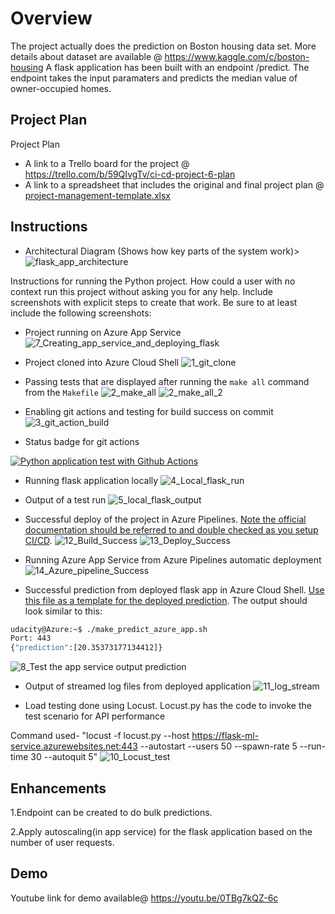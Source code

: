 # Overview

The project actually does the prediction on Boston housing data set. More details about dataset are available @ https://www.kaggle.com/c/boston-housing
A flask application has been built with an endpoint /predict. The endpoint takes the input paramaters and predicts the median value of owner-occupied homes.

## Project Plan
Project Plan

* A link to a Trello board for the project @ https://trello.com/b/59QIvgTv/ci-cd-project-6-plan
* A link to a spreadsheet that includes the original and final project plan @ [project-management-template.xlsx](https://github.com/navaneethsantharam/flask-ml-service-with-azuredevops/files/9641407/project-management-template.xlsx)

## Instructions

* Architectural Diagram (Shows how key parts of the system work)>
![flask_app_architecture](https://user-images.githubusercontent.com/108083391/192158289-25455529-6ac5-4cac-9b88-d28752b638de.jpg)


Instructions for running the Python project.  How could a user with no context run this project without asking you for any help.  Include screenshots with explicit steps to create that work. Be sure to at least include the following screenshots:

* Project running on Azure App Service
![7_Creating_app_service_and_deploying_flask](https://user-images.githubusercontent.com/108083391/192241707-f25ea326-393a-42a4-9dd7-3c04e42536b6.jpg)


* Project cloned into Azure Cloud Shell
![1_git_clone](https://user-images.githubusercontent.com/108083391/192231828-715571c7-5400-405f-bdec-d33e2c371f44.jpg)


* Passing tests that are displayed after running the `make all` command from the `Makefile`
![2_make_all](https://user-images.githubusercontent.com/108083391/192231926-70cdcd5b-cf50-43df-9ce6-4108b630e669.jpg)
![2_make_all_2](https://user-images.githubusercontent.com/108083391/192231951-7cc9aa21-8885-49d7-8f61-48c0ea8ca07c.jpg)


* Enabling git actions and testing for build success on commit
![3_git_action_build](https://user-images.githubusercontent.com/108083391/192235456-10606ba1-ffe7-4da1-916c-9e2e0164ed7a.jpg)


* Status badge for git actions


[![Python application test with Github Actions](https://github.com/navaneethsantharam/project6-CI-CD-Integration/actions/workflows/pythonapp.yml/badge.svg)](https://github.com/navaneethsantharam/project6-CI-CD-Integration/actions/workflows/pythonapp.yml)


* Running flask application locally
![4_Local_flask_run](https://user-images.githubusercontent.com/108083391/192236472-c55a82fc-ed27-4241-8d96-a06da3a6eb9f.jpg)


* Output of a test run
![5_local_flask_output](https://user-images.githubusercontent.com/108083391/192236493-77973093-ad0d-4c96-83d2-95450e1f5d5f.jpg)


* Successful deploy of the project in Azure Pipelines.  [Note the official documentation should be referred to and double checked as you setup CI/CD](https://docs.microsoft.com/en-us/azure/devops/pipelines/ecosystems/python-webapp?view=azure-devops).
![12_Build_Success](https://user-images.githubusercontent.com/108083391/192246469-13a218e0-c3b9-4ca6-9ecc-7eff6eb010de.jpg)
![13_Deploy_Success](https://user-images.githubusercontent.com/108083391/192246811-9095de20-854d-4a0e-8fb8-3a5cf7b78ed5.jpg)


* Running Azure App Service from Azure Pipelines automatic deployment
![14_Azure_pipeline_Success](https://user-images.githubusercontent.com/108083391/192246922-92ac3c05-02fe-45bf-a414-dfec2715d514.jpg)


* Successful prediction from deployed flask app in Azure Cloud Shell.  [Use this file as a template for the deployed prediction](https://github.com/udacity/nd082-Azure-Cloud-DevOps-Starter-Code/blob/master/C2-AgileDevelopmentwithAzure/project/starter_files/flask-sklearn/make_predict_azure_app.sh).
The output should look similar to this:
```bash
udacity@Azure:~$ ./make_predict_azure_app.sh
Port: 443
{"prediction":[20.35373177134412]}
```
![8_Test the app service output prediction](https://user-images.githubusercontent.com/108083391/192241636-3b238f59-db62-47cd-9141-405653609df4.jpg)


* Output of streamed log files from deployed application
![11_log_stream](https://user-images.githubusercontent.com/108083391/192245109-d57dc975-76c1-44e9-a1a7-339dfc65363f.jpg)


* Load testing done using Locust. Locust.py has the code to invoke the test scenario for API performance

Command used-
"locust -f locust.py --host https://flask-ml-service.azurewebsites.net:443 --autostart --users 50 --spawn-rate 5 --run-time 30 --autoquit 5"
![10_Locust_test](https://user-images.githubusercontent.com/108083391/192244695-d0bed286-a7e0-4c0c-9cf3-54e1726db61e.jpg)


## Enhancements

1.Endpoint can be created to do bulk predictions.

2.Apply autoscaling(in app service) for the flask application based on the number of user requests.


## Demo 

Youtube link for demo available@ https://youtu.be/0TBg7kQZ-6c

